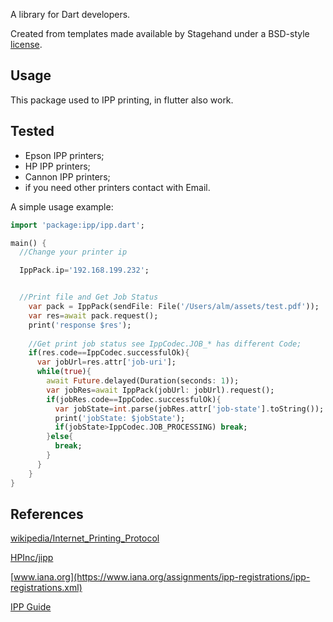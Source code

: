 A library for Dart developers.

Created from templates made available by Stagehand under a BSD-style
[license](https://gitee.com/darto/ipp/blob/master/LICENSE).

## Usage

This package used to IPP  printing, in flutter also work.

## Tested
- Epson IPP printers;
- HP IPP printers;
- Cannon IPP printers;
- if you need other printers contact with Email.


A simple usage example:

```dart
import 'package:ipp/ipp.dart';

main() {
  //Change your printer ip

  IppPack.ip='192.168.199.232';


  //Print file and Get Job Status
    var pack = IppPack(sendFile: File('/Users/alm/assets/test.pdf'));
    var res=await pack.request();
    print('response $res');
  
    //Get print job status see IppCodec.JOB_* has different Code;
    if(res.code==IppCodec.successfulOk){
      var jobUrl=res.attr['job-uri'];
      while(true){
        await Future.delayed(Duration(seconds: 1));
        var jobRes=await IppPack(jobUrl: jobUrl).request();
        if(jobRes.code==IppCodec.successfulOk){
          var jobState=int.parse(jobRes.attr['job-state'].toString());
          print('jobState: $jobState');
          if(jobState>IppCodec.JOB_PROCESSING) break;
        }else{
          break;
        }
      }
    }
}
```

## References

[wikipedia/Internet_Printing_Protocol](https://en.wikipedia.org/wiki/Internet_Printing_Protocol) 

[HPInc/jipp](https://github.com/HPInc/jipp)

[www.iana.org](https://www.iana.org/assignments/ipp-registrations/ipp-registrations.xml)

[IPP Guide](https://istopwg.github.io/ipp/ippguide.html)
